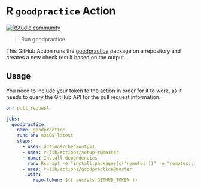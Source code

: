 # R `goodpractice` Action

[![RStudio community](https://img.shields.io/badge/community-github--actions-blue?style=social&logo=rstudio&logoColor=75AADB)](https://community.rstudio.com/new-topic?category=Package%20development&tags=github-actions)

> Run goodpractice

This GitHub Action runs the
[goodpractice](https://github.com/MangoTheCat/goodpractice) package on a
repository and creates a new check result based on the output.

## Usage

You need to include your token to the action in order for it to work, as it
needs to query the GitHub API for the pull request information.

```yaml
on: pull_request

jobs:
  goodpractice:
    name: goodpractice
    runs-on: macOS-latest
    steps:
      - uses: actions/checkout@v1
      - uses: r-lib/actions/setup-r@master
      - name: Install dependencies
        run: Rscript -e "install.packages(c('remotes'))" -e "remotes::install_deps(dependencies = TRUE)"
      - uses: r-lib/actions/goodpractice@master
        with:
          repo-token: ${{ secrets.GITHUB_TOKEN }}
```
